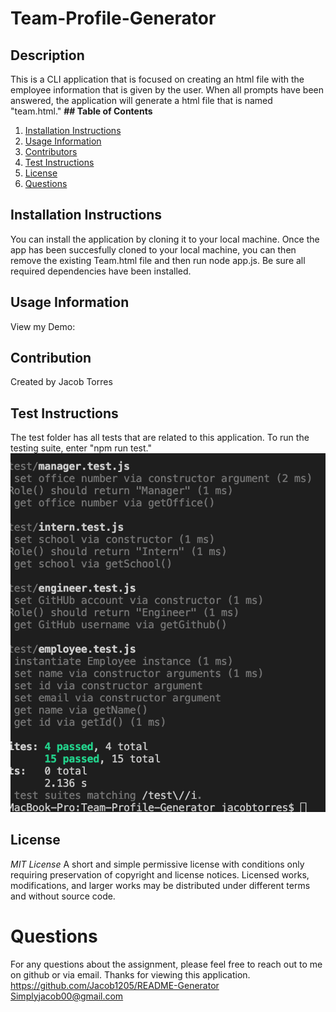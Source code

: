 # Team-Profile-Generator

## Description

This is a CLI application that is focused on creating an html file with the employee information that is given by the user. When all prompts have been answered, the application will generate a html file that is named "team.html."
**## Table of Contents**

1. [Installation Instructions](#installation-instructions)
2. [Usage Information](#usage-information)
3. [Contributors](#contributors)
4. [Test Instructions](#test-instructions)
5. [License](#license)
6. [Questions](#questions)

## Installation Instructions

You can install the application by cloning it to your local machine. Once the app has been succesfully cloned to your local machine, you can then remove the existing Team.html file and then run node app.js. Be sure all required dependencies have been installed.

## Usage Information

View my Demo:

## Contribution

Created by Jacob Torres

## Test Instructions

The test folder has all tests that are related to this application. To run the testing suite, enter "npm run test."
<img src="./images/testingSuite.png">

## License

_MIT License_
A short and simple permissive license with conditions only requiring preservation of copyright and license notices. Licensed works, modifications, and larger works may be distributed under different terms and without source code.

# Questions

For any questions about the assignment, please feel free to reach out to me on github or via email. Thanks for viewing this application.
https://github.com/Jacob1205/README-Generator
Simplyjacob00@gmail.com
